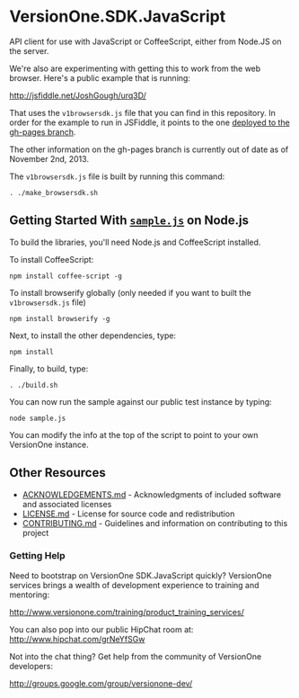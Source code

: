 # VersionOne.SDK.JavaScript 

API client for use with JavaScript or CoffeeScript, either from Node.JS on the server.

We're also are experimenting with getting this to work from the web browser. Here's a public example that is running:

http://jsfiddle.net/JoshGough/urq3D/

That uses the `v1browsersdk.js` file that you can find in this repository. In order 
for the example to run in JSFiddle, it points to the one [deployed to the gh-pages branch](http://versionone.github.io/VersionOne.SDK.JavaScript/v1browsersdk.js).

The other information on the gh-pages branch is currently out of date as of November 2nd, 2013.

The `v1browsersdk.js` file is built by running this command:

`. ./make_browsersdk.sh`

## Getting Started With [`sample.js`](sample.js) on Node.js

To build the libraries, you'll need Node.js and CoffeeScript installed.

To install CoffeeScript:

`npm install coffee-script -g`

To install browserify globally (only needed if you want to built the `v1browsersdk.js` file)

`npm install browserify -g` 

Next, to install the other dependencies, type:

`npm install`

Finally, to build, type:

`. ./build.sh`

You can now run the sample against our public test instance by typing:

`node sample.js`

You can modify the info at the top of the script to point to your own VersionOne instance.

## Other Resources

* [ACKNOWLEDGEMENTS.md](https://github.com/versionone/VersionOne.SDK.JavaScript/blob/master/ACKNOWLEDGEMENTS.md) - Acknowledgments of included software and associated licenses
* [LICENSE.md](https://github.com/versionone/VersionOne.SDK.NET.APIClient/blob/master/LICENSE.md) - License for source code and redistribution
* [CONTRIBUTING.md](https://github.com/versionone/VersionOne.SDK.JavaScript/blob/master/CONTRIBUTING.md) - Guidelines and information on contributing to this project

### Getting Help
Need to bootstrap on VersionOne SDK.JavaScript quickly? VersionOne services brings a wealth of development experience to training and mentoring:

http://www.versionone.com/training/product_training_services/

You can also pop into our public HipChat room at: http://www.hipchat.com/grNeYfSGw

Not into the chat thing? Get help from the community of VersionOne developers:

http://groups.google.com/group/versionone-dev/
